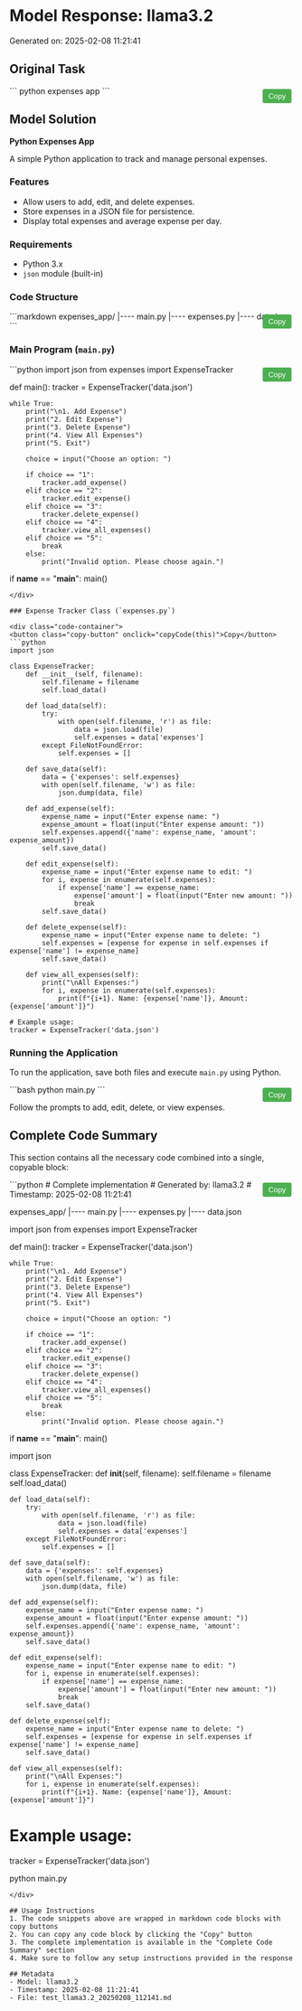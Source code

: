# Model Response: llama3.2
Generated on: 2025-02-08 11:21:41


<style>
.copy-button {
    position: absolute;
    top: 5px;
    right: 5px;
    padding: 5px 10px;
    background-color: #4CAF50;
    color: white;
    border: none;
    border-radius: 3px;
    cursor: pointer;
    z-index: 1;
}
.code-container {
    position: relative;
    margin: 10px 0;
}
.copy-button:hover {
    background-color: #45a049;
}
.copy-button:active {
    background-color: #3d8b40;
}
</style>

<script>
function copyCode(buttonElement) {
    const codeBlock = buttonElement.parentElement.querySelector('code');
    const range = document.createRange();
    range.selectNode(codeBlock);
    window.getSelection().removeAllRanges();
    window.getSelection().addRange(range);
    try {
        document.execCommand('copy');
        buttonElement.textContent = 'Copied!';
        setTimeout(() => {
            buttonElement.textContent = 'Copy';
        }, 2000);
    } catch(e) {
        console.error('Failed to copy text:', e);
        buttonElement.textContent = 'Failed to copy';
    }
    window.getSelection().removeAllRanges();
}
</script>


## Original Task
<div class="code-container">
<button class="copy-button" onclick="copyCode(this)">Copy</button>
```
python expenses app
```
</div>

## Model Solution
**Python Expenses App**

A simple Python application to track and manage personal expenses.

### Features

- Allow users to add, edit, and delete expenses.
- Store expenses in a JSON file for persistence.
- Display total expenses and average expense per day.

### Requirements

- Python 3.x
- `json` module (built-in)

### Code Structure

<div class="code-container">
<button class="copy-button" onclick="copyCode(this)">Copy</button>
```markdown
expenses_app/
|---- main.py
|---- expenses.py
|---- data.json
```
</div>

### Main Program (`main.py`)

<div class="code-container">
<button class="copy-button" onclick="copyCode(this)">Copy</button>
```python
import json
from expenses import ExpenseTracker

def main():
    tracker = ExpenseTracker('data.json')
    
    while True:
        print("\n1. Add Expense")
        print("2. Edit Expense")
        print("3. Delete Expense")
        print("4. View All Expenses")
        print("5. Exit")

        choice = input("Choose an option: ")

        if choice == "1":
            tracker.add_expense()
        elif choice == "2":
            tracker.edit_expense()
        elif choice == "3":
            tracker.delete_expense()
        elif choice == "4":
            tracker.view_all_expenses()
        elif choice == "5":
            break
        else:
            print("Invalid option. Please choose again.")

if __name__ == "__main__":
    main()
```
</div>

### Expense Tracker Class (`expenses.py`)

<div class="code-container">
<button class="copy-button" onclick="copyCode(this)">Copy</button>
```python
import json

class ExpenseTracker:
    def __init__(self, filename):
        self.filename = filename
        self.load_data()

    def load_data(self):
        try:
            with open(self.filename, 'r') as file:
                data = json.load(file)
                self.expenses = data['expenses']
        except FileNotFoundError:
            self.expenses = []

    def save_data(self):
        data = {'expenses': self.expenses}
        with open(self.filename, 'w') as file:
            json.dump(data, file)

    def add_expense(self):
        expense_name = input("Enter expense name: ")
        expense_amount = float(input("Enter expense amount: "))
        self.expenses.append({'name': expense_name, 'amount': expense_amount})
        self.save_data()

    def edit_expense(self):
        expense_name = input("Enter expense name to edit: ")
        for i, expense in enumerate(self.expenses):
            if expense['name'] == expense_name:
                expense['amount'] = float(input("Enter new amount: "))
                break
        self.save_data()

    def delete_expense(self):
        expense_name = input("Enter expense name to delete: ")
        self.expenses = [expense for expense in self.expenses if expense['name'] != expense_name]
        self.save_data()

    def view_all_expenses(self):
        print("\nAll Expenses:")
        for i, expense in enumerate(self.expenses):
            print(f"{i+1}. Name: {expense['name']}, Amount: {expense['amount']}")

# Example usage:
tracker = ExpenseTracker('data.json')
```
</div>

### Running the Application

To run the application, save both files and execute `main.py` using Python.

<div class="code-container">
<button class="copy-button" onclick="copyCode(this)">Copy</button>
```bash
python main.py
```
</div>

Follow the prompts to add, edit, delete, or view expenses.

## Complete Code Summary
This section contains all the necessary code combined into a single, copyable block:

<div class="code-container">
<button class="copy-button" onclick="copyCode(this)">Copy</button>
```python
# Complete implementation
# Generated by: llama3.2
# Timestamp: 2025-02-08 11:21:41

expenses_app/
|---- main.py
|---- expenses.py
|---- data.json


import json
from expenses import ExpenseTracker

def main():
    tracker = ExpenseTracker('data.json')
    
    while True:
        print("\n1. Add Expense")
        print("2. Edit Expense")
        print("3. Delete Expense")
        print("4. View All Expenses")
        print("5. Exit")

        choice = input("Choose an option: ")

        if choice == "1":
            tracker.add_expense()
        elif choice == "2":
            tracker.edit_expense()
        elif choice == "3":
            tracker.delete_expense()
        elif choice == "4":
            tracker.view_all_expenses()
        elif choice == "5":
            break
        else:
            print("Invalid option. Please choose again.")

if __name__ == "__main__":
    main()


import json

class ExpenseTracker:
    def __init__(self, filename):
        self.filename = filename
        self.load_data()

    def load_data(self):
        try:
            with open(self.filename, 'r') as file:
                data = json.load(file)
                self.expenses = data['expenses']
        except FileNotFoundError:
            self.expenses = []

    def save_data(self):
        data = {'expenses': self.expenses}
        with open(self.filename, 'w') as file:
            json.dump(data, file)

    def add_expense(self):
        expense_name = input("Enter expense name: ")
        expense_amount = float(input("Enter expense amount: "))
        self.expenses.append({'name': expense_name, 'amount': expense_amount})
        self.save_data()

    def edit_expense(self):
        expense_name = input("Enter expense name to edit: ")
        for i, expense in enumerate(self.expenses):
            if expense['name'] == expense_name:
                expense['amount'] = float(input("Enter new amount: "))
                break
        self.save_data()

    def delete_expense(self):
        expense_name = input("Enter expense name to delete: ")
        self.expenses = [expense for expense in self.expenses if expense['name'] != expense_name]
        self.save_data()

    def view_all_expenses(self):
        print("\nAll Expenses:")
        for i, expense in enumerate(self.expenses):
            print(f"{i+1}. Name: {expense['name']}, Amount: {expense['amount']}")

# Example usage:
tracker = ExpenseTracker('data.json')


python main.py

```
</div>

## Usage Instructions
1. The code snippets above are wrapped in markdown code blocks with copy buttons
2. You can copy any code block by clicking the "Copy" button
3. The complete implementation is available in the "Complete Code Summary" section
4. Make sure to follow any setup instructions provided in the response

## Metadata
- Model: llama3.2
- Timestamp: 2025-02-08 11:21:41
- File: test_llama3.2_20250208_112141.md
